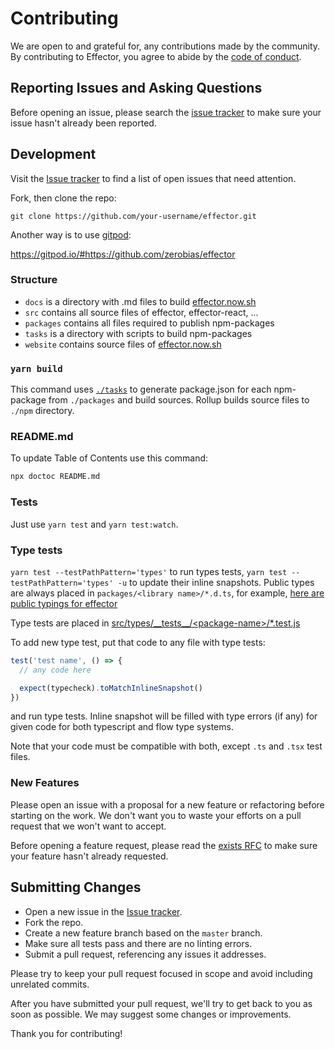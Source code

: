 # Contributing
We are open to and grateful for, any contributions made by the community.  By contributing to Effector, you agree to abide by the [code of conduct](https://github.com/zerobias/effector/blob/master/CODE_OF_CONDUCT.md).

## Reporting Issues and Asking Questions
Before opening an issue, please search the [issue tracker](https://github.com/zerobias/effector/issues) to make sure your issue hasn't already been reported.

## Development

Visit the [Issue tracker](https://github.com/zerobias/effector/issues) to find a list of open issues that need attention.

Fork, then clone the repo:
```
git clone https://github.com/your-username/effector.git
```

Another way is to use [gitpod](https://gitpod.io):

https://gitpod.io/#https://github.com/zerobias/effector

### Structure

- `docs` is a directory with .md files to build [effector.now.sh](https://effector.now.sh)
- `src` contains all source files of effector, effector-react, ...
- `packages` contains all files required to publish npm-packages
- `tasks` is a directory with scripts to build npm-packages
- `website` contains source files of [effector.now.sh](https://effector.now.sh)


### `yarn build`

This command uses [`./tasks`](https://github.com/zerobias/effector/tree/master/tasks) to generate package.json for each npm-package from `./packages` and build sources.
Rollup builds source files to `./npm` directory.

### README.md

To update Table of Contents use this command:

```sh
npx doctoc README.md
```

### Tests

Just use `yarn test` and `yarn test:watch`.

### Type tests

`yarn test --testPathPattern='types'` to run types tests, `yarn test --testPathPattern='types' -u` to update their inline snapshots. Public types are always placed in `packages/<library name>/*.d.ts`, for example, [here are public typings for effector](https://github.com/zerobias/effector/blob/master/packages/effector/index.d.ts)

Type tests are placed in [src/types/\_\_tests__/\<package-name>/*.test.js](https://github.com/zerobias/effector/tree/master/src/types/__tests__)

To add new type test, put that code to any file with type tests:

```js
test('test name', () => {
  // any code here

  expect(typecheck).toMatchInlineSnapshot()
})
```

and run type tests. Inline snapshot will be filled with type errors (if any) for given code for both typescript and flow type systems.

Note that your code must be compatible with both, except `.ts` and `.tsx` test files. 

### New Features

Please open an issue with a proposal for a new feature or refactoring before starting on the work.
We don't want you to waste your efforts on a pull request that we won't want to accept.

Before opening a feature request, please read the [exists RFC](https://github.com/zerobias/effector/tree/master/rfc) to make sure your feature hasn't already requested.

## Submitting Changes

* Open a new issue in the [Issue tracker](https://github.com/zerobias/effector/issues).
* Fork the repo.
* Create a new feature branch based on the `master` branch.
* Make sure all tests pass and there are no linting errors.
* Submit a pull request, referencing any issues it addresses.

Please try to keep your pull request focused in scope and avoid including unrelated commits.

After you have submitted your pull request, we'll try to get back to you as soon as possible. We may suggest some changes or improvements.

Thank you for contributing!
